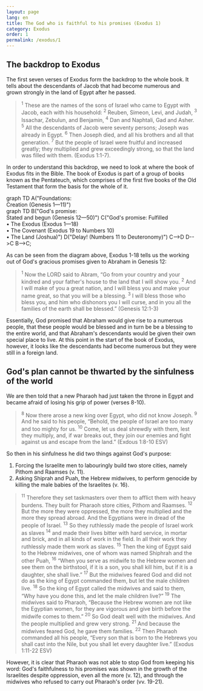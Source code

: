 ```yaml
---
layout: page
lang: en
title: The God who is faithful to his promises (Exodus 1)
category: Exodus
order: 1
permalink: /exodus/1
---
```


## The backdrop to Exodus

The first seven verses of Exodus form the backdrop to the whole book. It tells about the descendants of Jacob that had become numerous and grown strongly in the land of Egypt after he passed.

> <sup>1</sup> These are the names of the sons of Israel who came to Egypt with Jacob, each with his household: <sup>2</sup> Reuben, Simeon, Levi, and Judah, <sup>3</sup> Issachar, Zebulun, and Benjamin, <sup>4</sup> Dan and Naphtali, Gad and Asher. <sup>5</sup> All the descendants of Jacob were seventy persons; Joseph was already in Egypt. <sup>6</sup> Then Joseph died, and all his brothers and all that generation. <sup>7</sup> But the people of Israel were fruitful and increased greatly; they multiplied and grew exceedingly strong, so that the land was filled with them. (Exodus 1:1-7).

In order to understand this backdrop, we need to look at where the book of Exodus fits in the Bible. The book of Exodus is part of a group of books known as the Pentateuch, which comprises of the first five books of the Old Testament that form the basis for the whole of it.

<div class="mermaid">
    graph TD
        A("Foundations:<br />Creation (Genesis 1&#8212;11)")
</div>

<div class="mermaid">
    graph TD
        B("God's promise:<br/>
        Stated and begun (Genesis 12&#8212;50)")
        C("God's promise: Fulfilled<br />
        • The Exodus (Exodus 1&#8212;18)<br />
        • The Covenant (Exodus 19 to Numbers 10)<br />
        • The Land (Joshua)")
        D("Delay! (Numbers 11 to Deuteronomy)")
        C-->D
        D-->C
        B-->C;
</div>

As can be seen from the diagram above, Exodus 1-18 tells us the working out of God's gracious promises given to Abraham in Genesis 12:

> <sup>1</sup> Now the LORD said to Abram, “Go from your country and your kindred and your father's house to the land that I will show you. <sup>2</sup> And I will make of you a great nation, and I will bless you and make your name great, so that you will be a blessing. <sup>3</sup> I will bless those who bless you, and him who dishonors you I will curse, and in you all the families of the earth shall be blessed.” (Genesis 12:1-3)

Essentially, God promised that Abraham would give rise to a numerous people, that these people would be blessed and in turn be be a blessing to the entire world, and that Abraham's descendants would be given their own special place to live. At this point in the start of the book of Exodus, however, it looks like the descendants had become numerous but they were still in a foreign land.

## God's plan cannot be thwarted by the sinfulness of the world

We are then told that a new Pharaoh had just taken the throne in Egypt and became afraid of losing his grip of power (verses 8-10).

> <sup>8</sup> Now there arose a new king over Egypt, who did not know Joseph. <sup>9</sup> And he said to his people, “Behold, the people of Israel are too many and too mighty for us. <sup>10</sup> Come, let us deal shrewdly with them, lest they multiply, and, if war breaks out, they join our enemies and fight against us and escape from the land.” (Exdous 1:8-10 ESV)

So then in his sinfulness he did two things against God's purpose:

<ol class="content-list">
    <li>Forcing the Israelite men to labouringly build two store cities, namely Pithom and Raamses (v. 11).</li>
    <li>Asking Shiprah and Puah, the Hebrew midwives, to perform genocide by killing the male babies of the Israelites (v. 16).</li>
</ol>

> <sup>11</sup> Therefore they set taskmasters over them to afflict them with heavy burdens. They built for Pharaoh store cities, Pithom and Raamses. <sup>12</sup> But the more they were oppressed, the more they multiplied and the more they spread abroad. And the Egyptians were in dread of the people of Israel. <sup>13</sup> So they ruthlessly made the people of Israel work as slaves <sup>14</sup> and made their lives bitter with hard service, in mortar and brick, and in all kinds of work in the field. In all their work they ruthlessly made them work as slaves. <sup>15</sup> Then the king of Egypt said to the Hebrew midwives, one of whom was named Shiphrah and the other Puah, <sup>16</sup> “When you serve as midwife to the Hebrew women and see them on the birthstool, if it is a son, you shall kill him, but if it is a daughter, she shall live.” <sup>17</sup> But the midwives feared God and did not do as the king of Egypt commanded them, but let the male children live. <sup>18</sup> So the king of Egypt called the midwives and said to them, “Why have you done this, and let the male children live?” <sup>19</sup> The midwives said to Pharaoh, “Because the Hebrew women are not like the Egyptian women, for they are vigorous and give birth before the midwife comes to them.” <sup>20</sup> So God dealt well with the midwives. And the people multiplied and grew very strong. <sup>21</sup> And because the midwives feared God, he gave them families. <sup>22</sup> Then Pharaoh commanded all his people, “Every son that is born to the Hebrews you shall cast into the Nile, but you shall let every daughter live.” (Exodus 1:11-22 ESV)

However, it is clear that Pharaoh was not able to stop God from keeping his word: God's faithfulness to his promises was shown in the growth of the Israelites despite oppression, even all the more (v. 12), and through the midwives who refused to carry out Pharaoh's order (vv. 19-21).
